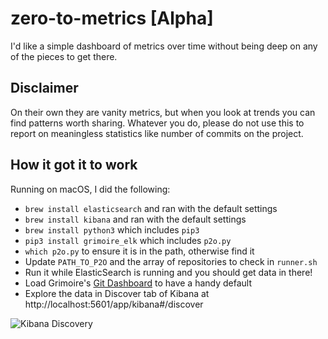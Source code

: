 # zero-to-metrics [Alpha]

I'd like a simple dashboard of metrics over time without being deep on any of the pieces to get there. 

## Disclaimer

On their own they are vanity metrics, but when you look at trends you can find patterns worth sharing. Whatever you do, please do not use this to report on meaningless statistics like number of commits on the project. 

## How it got it to work 

Running on macOS, I did the following: 

* `brew install elasticsearch` and ran with the default settings
* `brew install kibana` and ran with the default settings
* `brew install python3` which includes `pip3`
* `pip3 install grimoire_elk` which includes `p2o.py`
* `which p2o.py` to ensure it is in the path, otherwise find it
* Update `PATH_TO_P2O` and the array of repositories to check in `runner.sh`
* Run it while ElasticSearch is running and you should get data in there!
* Load Grimoire's [Git Dashboard][1] to have a handy default
* Explore the data in Discover tab of Kibana at http://localhost:5601/app/kibana#/discover

![Kibana Discovery](https://user-images.githubusercontent.com/1744971/26947182-a0b24154-4c46-11e7-9c6a-d25c0368bfbd.gif)

[1]: https://raw.githubusercontent.com/jgbarah/GrimoireLab-training/master/grimoireelk/dashboards/git-dashboard.json